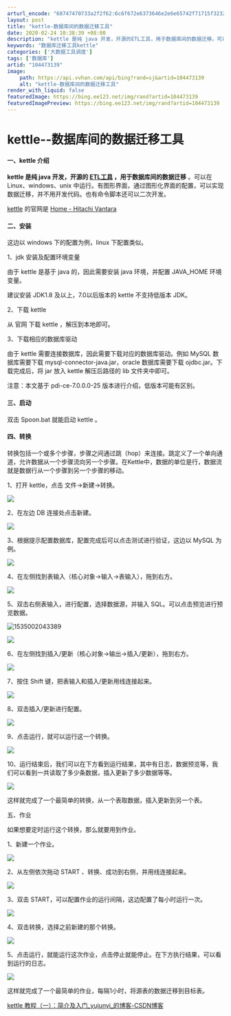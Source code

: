 ```yaml
---
arturl_encode: "68747470733a2f2f62:6c6f672e6373646e2e6e65742f71715f32323437333631312f:61727469636c652f64657461696c732f313034343733313339"
layout: post
title: "kettle-数据库间的数据迁移工具"
date: 2020-02-24 10:38:39 +08:00
description: "kettle 是纯 java 开发，开源的ETL工具，用于数据库间的数据迁移。可以在 Linux、w"
keywords: "数据库迁移工具kettle"
categories: ['大数据工具调度']
tags: ['数据库']
artid: "104473139"
image:
    path: https://api.vvhan.com/api/bing?rand=sj&artid=104473139
    alt: "kettle-数据库间的数据迁移工具"
render_with_liquid: false
featuredImage: https://bing.ee123.net/img/rand?artid=104473139
featuredImagePreview: https://bing.ee123.net/img/rand?artid=104473139
---
```


# kettle--数据库间的数据迁移工具

#### **一、kettle** 介绍

**kettle 是纯 java 开发，开源的
[ETL工具](https://baike.baidu.com/item/ETL "ETL工具")
，用于数据库间的数据迁移**
。可以在 Linux、windows、unix 中运行。有图形界面，通过图形化界面的配置，可以实现数据迁移，并不用开发代码。也有命令脚本还可以二次开发。

[kettle](https://so.csdn.net/so/search?q=kettle&spm=1001.2101.3001.7020 "kettle")
的官网是
[Home - Hitachi Vantara](https://community.hitachivantara.com/docs/DOC-1009855 "Home - Hitachi Vantara")

#### 二、安装

这边以 windows 下的配置为例，linux 下配置类似。

1、jdk 安装及配置环境变量

由于 kettle 是基于 java 的，因此需要安装 java 环境，并配置 JAVA_HOME 环境变量。

建议安装 JDK1.8 及以上，7.0以后版本的 kettle 不支持低版本 JDK。

2、下载 kettle

从 官网 下载 kettle ，解压到本地即可。

3、下载相应的数据库驱动

由于 kettle 需要连接数据库，因此需要下载对应的数据库驱动。例如 MySQL 数据库需要下载 mysql-connector-java.jar，oracle 数据库需要下载 ojdbc.jar。下载完成后，将 jar 放入 kettle 解压后路径的 lib 文件夹中即可。

注意：本文基于 pdi-ce-7.0.0.0-25 版本进行介绍，低版本可能有区别。

#### 三、启动

双击 Spoon.bat 就能启动 kettle 。

#### 四、转换

转换包括一个或多个步骤，步骤之间通过跳（hop）来连接。跳定义了一个单向通道，允许数据从一个步骤流向另一个步骤。在Kettle中，数据的单位是行，数据流就是数据行从一个步骤到另一个步骤的移动。

1、打开 kettle，点击 文件->新建->转换。

![](https://i-blog.csdnimg.cn/blog_migrate/2bed332a04f206f35fae6f6b4357d83f.png)

2、在左边 DB 连接处点击新建。

![](https://i-blog.csdnimg.cn/blog_migrate/b83c5a94785283a505da596c15f32c4d.png)

3、根据提示配置数据库，配置完成后可以点击测试进行验证，这边以 MySQL 为例。

![](https://i-blog.csdnimg.cn/blog_migrate/d58b00a6d3621a7c463c115959f3deb9.png)

4、在左侧找到表输入（核心对象->输入->表输入），拖到右方。

![](https://i-blog.csdnimg.cn/blog_migrate/04c4231070f032f39b3081c42c698eea.png)

5、双击右侧表输入，进行配置，选择数据源，并输入 SQL。可以点击预览进行预览数据。

![1535002043389](https://i-blog.csdnimg.cn/blog_migrate/c9e17718308ec244ae9a7a34f893e281.png)

![](https://i-blog.csdnimg.cn/blog_migrate/bdc932dfced5d4e447aa00e914ee74e4.png)

6、在左侧找到插入/更新（核心对象->输出->插入/更新），拖到右方。

![](https://i-blog.csdnimg.cn/blog_migrate/64be4a55257ed4e437fff19f67131e21.png)

7、按住 Shift 键，把表输入和插入/更新用线连接起来。

![](https://i-blog.csdnimg.cn/blog_migrate/16e03c035c6f9c838111b42ffdcffe58.png)

8、双击插入/更新进行配置。

![](https://i-blog.csdnimg.cn/blog_migrate/19c85c6a17ad7fad717eb580c8216529.png)

9、点击运行，就可以运行这一个转换。

![](https://i-blog.csdnimg.cn/blog_migrate/05fb4efcc30281317bc6b6e5ceda5b12.png)

10、运行结束后，我们可以在下方看到运行结果，其中有日志，数据预览等，我们可以看到一共读取了多少条数据，插入更新了多少数据等等。

![](https://i-blog.csdnimg.cn/blog_migrate/14b445d841fe594f139ef45c99cabfad.png)

这样就完成了一个最简单的转换，从一个表取数据，插入更新到另一个表。

五、作业

如果想要定时运行这个转换，那么就要用到作业。

1、新建一个作业。

![](https://i-blog.csdnimg.cn/blog_migrate/8f232df0767845225b42d721623e8efe.png)

2、从左侧依次拖动 START 、转换、成功到右侧，并用线连接起来。

![](https://i-blog.csdnimg.cn/blog_migrate/8076b17b15ac6a10be14eaafd26295e9.png)

3、双击 START，可以配置作业的运行间隔，这边配置了每小时运行一次。

![](https://i-blog.csdnimg.cn/blog_migrate/4b674c36837cd3f798e8988c9fe7c5c7.png)

4、双击转换，选择之前新建的那个转换。

![](https://i-blog.csdnimg.cn/blog_migrate/97018f9213f6c98994e7ea7ef4f74e53.png)

5、点击运行，就能运行这次作业，点击停止就能停止。在下方执行结果，可以看到运行的日志。

![](https://i-blog.csdnimg.cn/blog_migrate/adfdfefdedfc56ba7a9d93e23a9d2865.png)

这样就完成了一个最简单的作业，每隔1小时，将源表的数据迁移到目标表。

[kettle 教程（一）：简介及入门_yujunyi_的博客-CSDN博客](https://blog.csdn.net/qqfo24/article/details/82190535 "kettle 教程（一）：简介及入门_yujunyi_的博客-CSDN博客")